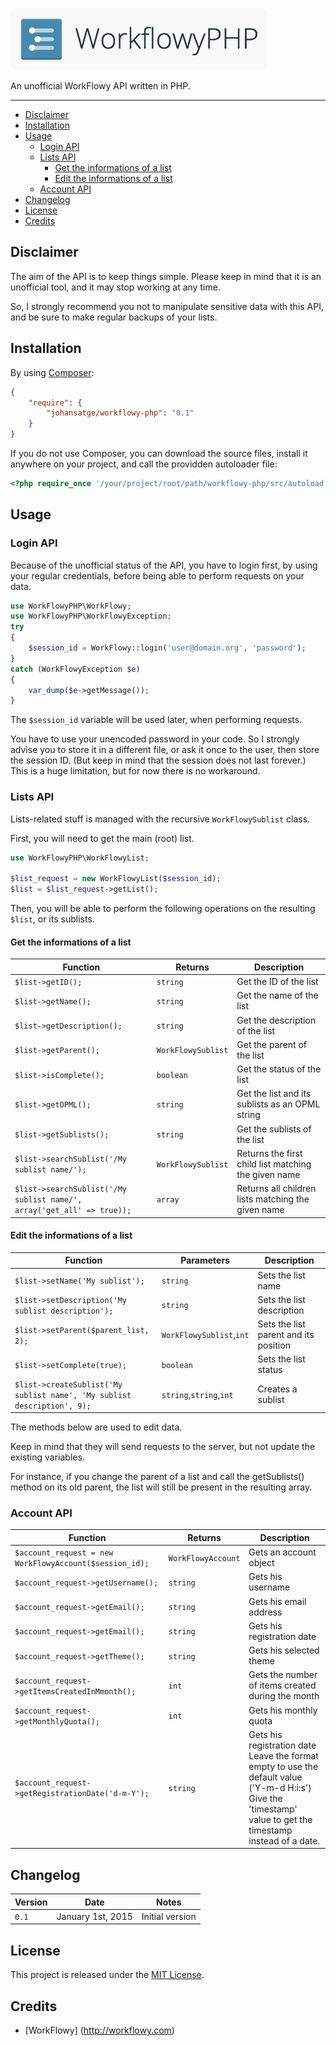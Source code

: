 ![WorkflowyPHP](logo.png)

An unofficial WorkFlowy API written in PHP.

---

* [Disclaimer](#disclaimer)
* [Installation](#installation)
* [Usage](#usage)
  * [Login API](#login-api)
  * [Lists API](#lists-api)
    * [Get the informations of a list](#get-the-informations-of-a-list)
    * [Edit the informations of a list](#edit-the-informations-of-a-list)
  * [Account API](#account-api)
* [Changelog](#changelog)
* [License](#license)
* [Credits](#credits)

## Disclaimer

The aim of the API is to keep things simple. Please keep in mind that it is an unofficial tool, and it may stop working at any time.

So, I strongly recommend you not to manipulate sensitive data with this API, and be sure to make regular backups of your lists.

## Installation

By using [Composer](https://getcomposer.org/):

```json
{
    "require": {
        "johansatge/workflowy-php": "0.1"
    }
}
```

If you do not use Composer, you can download the source files, install it anywhere on your project, and call the providden autoloader file:

```php
<?php require_once '/your/project/root/path/workflowy-php/src/autoload.php';
```

## Usage

### Login API

Because of the unofficial status of the API, you have to login first, by using your regular credentials, before being able to perform requests on your data.

```php
use WorkFlowyPHP\WorkFlowy;
use WorkFlowyPHP\WorkFlowyException;
try
{
    $session_id = WorkFlowy::login('user@domain.org', 'password');
}
catch (WorkFlowyException $e)
{
    var_dump($e->getMessage());
}
```

The `$session_id` variable will be used later, when performing requests.

You have to use your unencoded password in your code. 
So I strongly advise you to store it in a different file, or ask it once to the user, then store the session ID. (But keep in mind that the session does not last forever.)
This is a huge limitation, but for now there is no workaround.

### Lists API

Lists-related stuff is managed with the recursive `WorkFlowySublist` class.

First, you will need to get the main (root) list.

```php
use WorkFlowyPHP\WorkFlowyList;

$list_request = new WorkFlowyList($session_id);
$list = $list_request->getList();
```

Then, you will be able to perform the following operations on the resulting `$list`, or its sublists.

#### Get the informations of a list

| Function | Returns | Description |
| --- | --- | --- |
| `$list->getID();` | `string` | Get the ID of the list |
| `$list->getName();` | `string` | Get the name of the list |
| `$list->getDescription();` | `string` | Get the description of the list |
| `$list->getParent();` | `WorkFlowySublist` | Get the parent of the list |
| `$list->isComplete();` | `boolean` | Get the status of the list |
| `$list->getOPML();` | `string` | Get the list and its sublists as an OPML string |
| `$list->getSublists();` | `string` | Get the sublists of the list |
| `$list->searchSublist('/My sublist name/');` | `WorkFlowySublist` | Returns the first child list matching the given name |
| `$list->searchSublist('/My sublist name/', array('get_all' => true));` | `array` | Returns all children lists matching the given name |

#### Edit the informations of a list

| Function | Parameters | Description |
| --- | --- | --- |
| `$list->setName('My sublist');` | `string` | Sets the list name |
| `$list->setDescription('My sublist description');` | `string` | Sets the list description |
| `$list->setParent($parent_list, 2);` | `WorkFlowySublist`,`int` | Sets the list parent and its position |
| `$list->setComplete(true);` | `boolean` | Sets the list status |
| `$list->createSublist('My sublist name', 'My sublist description', 9);` | `string`,`string`,`int` | Creates a sublist |

The methods below are used to edit data.

Keep in mind that they will send requests to the server, but not update the existing variables.

For instance, if you change the parent of a list and call the getSublists() method on its old parent, the list will still be present in the resulting array.

### Account API

| Function | Returns | Description |
| --- | --- | --- |
| `$account_request = new WorkFlowyAccount($session_id);` | `WorkFlowyAccount` | Gets an account object |
| `$account_request->getUsername();` | `string` | Gets his username |
| `$account_request->getEmail();` | `string` | Gets his email address |
| `$account_request->getEmail();` | `string` | Gets his registration date |
| `$account_request->getTheme();` | `string` | Gets his selected theme |
| `$account_request->getItemsCreatedInMmonth();` | `int` | Gets the number of items created during the month |
| `$account_request->getMonthlyQuota();` | `int` | Gets his monthly quota |
| `$account_request->getRegistrationDate('d-m-Y');` | `string` | Gets his registration date<br>Leave the format empty to use the default value ('Y-m-d H:i:s')<br> Give the 'timestamp' value to get the timestamp instead of a date. |

## Changelog

| Version | Date | Notes |
| --- | --- | --- |
| `0.1` | January 1st, 2015 | Initial version |

## License

This project is released under the [MIT License](LICENSE).

## Credits

* [WorkFlowy] (http://workflowy.com)

